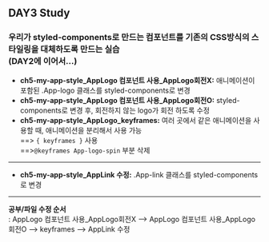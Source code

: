 ## DAY3 Study
### 우리가 styled-components로 만드는 컴포넌트를 기존의 CSS방식의 스타일링을 대체하도록 만드는 실습<br/>(DAY2에 이어서...)

* **ch5-my-app-style_AppLogo 컴포넌트 사용_AppLogo회전X:** 애니메이션이 포함된 .App-logo 클래스를 styled-components로 변경
* **ch5-my-app-style_AppLogo 컴포넌트 사용_AppLogo회전O:** styled-components로 변경 후, 회전하지 않는 logo가 회전 하도록 수정
* **ch5-my-app-style_AppLogo_keyframes:** 여러 곳에서 같은 애니메이션을 사용할 때, 애니메이션을 분리해서 사용 가능<br/>
  ==> ```{ keyframes }``` 사용<br/>
  ==>```@keyframes App-logo-spin``` 부분 삭제<br/>
  
***  
  
* **ch5-my-app-style_AppLink 수정:** .App-link 클래스를 styled-components로 변경

***
**공부/파일 수정 순서<br/>**
: AppLogo 컴포넌트 사용_AppLogo회전X --> AppLogo 컴포넌트 사용_AppLogo회전O --> keyframes --> AppLink 수정
